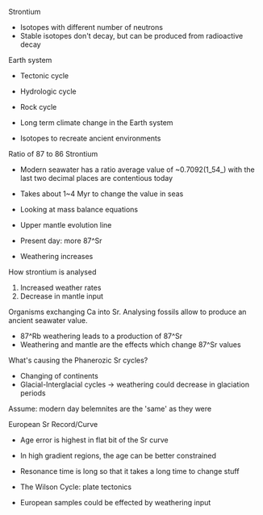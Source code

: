 Strontium 
- Isotopes with different number of neutrons
- Stable isotopes don't decay, but can be produced from radioactive decay

Earth system
- Tectonic cycle
- Hydrologic cycle
- Rock cycle 

- Long term climate change in the Earth system
- Isotopes to recreate ancient environments

Ratio of 87 to 86 Strontium 
- Modern seawater has a ratio average value of ~0.7092(1_54_) with the last two decimal places are contentious today
- Takes about 1~4 Myr to change the value in seas
- Looking at mass balance equations

- Upper mantle evolution line 
- Present day: more 87^Sr 
- Weathering increases

How strontium is analysed 
1. Increased weather rates
2. Decrease in mantle input 

Organisms exchanging Ca into Sr. Analysing fossils allow to produce an ancient seawater value. 
- 87^Rb weathering leads to a production of 87^Sr
- Weathering and mantle are the effects which change 87^Sr values

What's causing the Phanerozic Sr cycles? 
- Changing of continents
- Glacial-Interglacial cycles -> weathering could decrease in glaciation periods

Assume: modern day belemnites are the 'same' as they were 

European Sr Record/Curve

- Age error is highest in flat bit of the Sr curve
- In high gradient regions, the age can be better constrained
- Resonance time is long so that it takes a long time to change stuff

- The Wilson Cycle: plate tectonics
- European samples could be effected by weathering input 